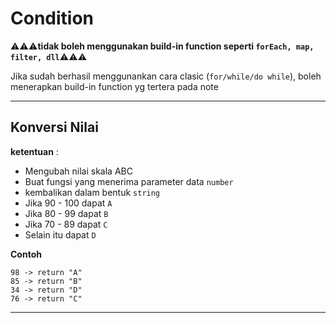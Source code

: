 # Condition

⚠️⚠️⚠️**tidak boleh menggunakan build-in function seperti `forEach, map, filter, dll`**⚠️⚠️⚠️

Jika sudah berhasil menggunankan cara clasic (`for/while/do while`), boleh menerapkan build-in function yg tertera pada note

---
## Konversi Nilai

**ketentuan** :
- Mengubah nilai skala ABC
- Buat fungsi yang menerima parameter data `number`
- kembalikan dalam bentuk `string`
- Jika 90 - 100 dapat `A`
- Jika 80 - 99 dapat `B`
- Jika 70 - 89 dapat `C`
- Selain itu dapat `D`

**Contoh**
```
98 -> return "A"
85 -> return "B"
34 -> return "D"
76 -> return "C"
```
---